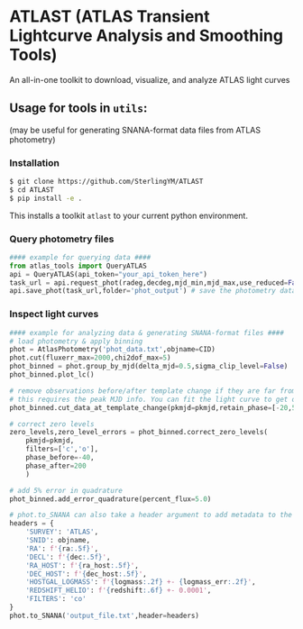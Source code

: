 # ATLAST (ATLAS Transient Lightcurve Analysis and Smoothing Tools)
An all-in-one toolkit to download, visualize, and analyze ATLAS light curves

## Usage for tools in ```utils```:
(may be useful for generating SNANA-format data files from ATLAS photometry)

### Installation
~~~bash
$ git clone https://github.com/SterlingYM/ATLAST
$ cd ATLAST
$ pip install -e .
~~~
This installs a toolkit ```atlast``` to your current python environment.

### Query photometry files
~~~python
#### example for querying data ####
from atlas_tools import QueryATLAS
api = QueryATLAS(api_token="your_api_token_here")
task_url = api.request_phot(radeg,decdeg,mjd_min,mjd_max,use_reduced=False) # request photometry
api.save_phot(task_url,folder='phot_output') # save the photometry data in the phot_output folder
~~~

### Inspect light curves
~~~python
#### example for analyzing data & generating SNANA-format files ####
# load photometry & apply binning
phot = AtlasPhotometry('phot_data.txt',objname=CID)
phot.cut(fluxerr_max=2000,chi2dof_max=5) 
phot_binned = phot.group_by_mjd(delta_mjd=0.5,sigma_clip_level=False)
phot_binned.plot_lc()

# remove observations before/after template change if they are far from the peak
# this requires the peak MJD info. You can fit the light curve to get one
phot_binned.cut_data_at_template_change(pkmjd=pkmjd,retain_phase=[-20,50])

# correct zero levels
zero_levels,zero_level_errors = phot_binned.correct_zero_levels(
    pkmjd=pkmjd,
    filters=['c','o'],
    phase_before=-40,
    phase_after=200
    )

# add 5% error in quadrature
phot_binned.add_error_quadrature(percent_flux=5.0)

# phot.to_SNANA can also take a header argument to add metadata to the output file.
headers = {
    'SURVEY': 'ATLAS',
    'SNID': objname,
    'RA': f'{ra:.5f}',
    'DECL': f'{dec:.5f}',
    'RA_HOST': f'{ra_host:.5f}',
    'DEC_HOST': f'{dec_host:.5f}',
    'HOSTGAL_LOGMASS': f'{logmass:.2f} +- {logmass_err:.2f}',
    'REDSHIFT_HELIO': f'{redshift:.6f} +- 0.0001',
    'FILTERS': 'co'
}
phot.to_SNANA('output_file.txt',header=headers)
